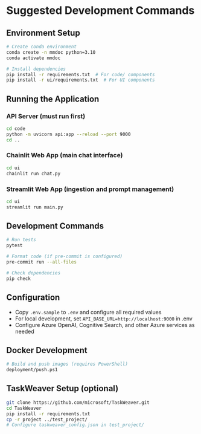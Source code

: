 # Suggested Development Commands

## Environment Setup
```bash
# Create conda environment
conda create -n mmdoc python=3.10
conda activate mmdoc

# Install dependencies
pip install -r requirements.txt  # For code/ components
pip install -r ui/requirements.txt  # For UI components
```

## Running the Application

### API Server (must run first)
```bash
cd code
python -m uvicorn api:app --reload --port 9000
cd ..
```

### Chainlit Web App (main chat interface)
```bash
cd ui
chainlit run chat.py
```

### Streamlit Web App (ingestion and prompt management)
```bash
cd ui
streamlit run main.py
```

## Development Commands
```bash
# Run tests
pytest

# Format code (if pre-commit is configured)
pre-commit run --all-files

# Check dependencies
pip check
```

## Configuration
- Copy `.env.sample` to `.env` and configure all required values
- For local development, set `API_BASE_URL=http://localhost:9000` in .env
- Configure Azure OpenAI, Cognitive Search, and other Azure services as needed

## Docker Development
```bash
# Build and push images (requires PowerShell)
deployment/push.ps1
```

## TaskWeaver Setup (optional)
```bash
git clone https://github.com/microsoft/TaskWeaver.git
cd TaskWeaver
pip install -r requirements.txt
cp -r project ../test_project/
# Configure taskweaver_config.json in test_project/
```
